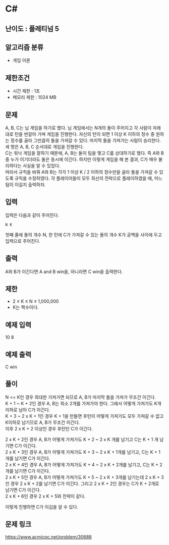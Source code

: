 # C#

## 난이도 : 플레티넘 5

## 알고리즘 분류
  - 게임 이론

## 제한조건
  - 시간 제한 : 1초
  - 메모리 제한 : 1024 MB

## 문제
A, B, C는 님 게임을 하기로 했다. 님 게임에서는 N개의 돌이 주어지고 각 사람이 차례대로 턴을 번갈아 가며 게임을 진행한다. 자신의 턴이 되면 1 이상 K 이하의 정수 중 원하는 정수를 골라 그만큼의 돌을 가져갈 수 있다. 마지막 돌을 가져가는 사람이 승리한다.<br/>
세 명은 A, B, C 순서대로 게임을 진행한다.<br/>
C는 워낙 게임을 잘하기 때문에, A, B는 둘이 팀을 맺고 C를 상대하기로 했다. 즉 A와 B 중 누가 이기더라도 둘은 동시에 이긴다. 하지만 이렇게 게임을 해 본 결과, C가 매우 불리하다는 사실을 알 수 있었다.<br/>
따라서 규칙을 바꿔 A와 B는 각각 1 이상 K / 2 이하의 정수만을 골라 돌을 가져갈 수 있도록 규칙을 수정하였다. 각 플레이어들이 모두 최선의 전략으로 플레이하였을 때, 어느 팀이 이길지 출력하자.<br/>


## 입력
입력은 다음과 같이 주어진다.<br/>

	N K

첫째 줄에 돌의 개수 N, 한 턴에 C가 가져갈 수 있는 돌의 개수 K가 공백을 사이에 두고 입력으로 주어진다.<br/>


## 출력
A와 B가 이긴다면 A and B win을, 아니라면 C win을 출력한다.<br/>


## 제한
  - 2 ≤ K ≤ N ≤ 1,000,000
  - K는 짝수이다.

## 예제 입력
10 8<br/>


## 예제 출력
C win<br/>


## 풀이
N <= K인 경우 최대한 가져가면 되므로 A, B가 마지막 돌을 가져가 무조건 이긴다.<br/>
K + 1 ~ K + 2인 경우 A, B는 최소 2개를 가져가야 한다. 그래서 어떻게 가져가도 K개 이하로 남아 C가 이긴다.<br/>
K + 3 ~ 2 x K + 1인 경우 K + 1을 만들면 후턴이 어떻게 가져가도 모두 가져갈 수 없고 K이하로 남기므로 A, B가 무조건 이긴다.<br/>
이후 2 x K + 2 이상인 경우 후턴인 C가 이긴다.<br/>


2 x K + 2인 경우 A, B가 어떻게 가져가도 K + 2 ~ 2 x K 개를 남기고 C는 K + 1 개 남기면 C가 이긴다.<br/>
2 x K + 3인 경우 A, B가 어떻게 가져가도 K + 3 ~ 2 x K + 1개를 남기고, C는 K + 1개를 남기면 C가 이긴다.<br/>
2 x K + 4인 경우 A, B가 어떻게 가져가도 K + 4 ~ 2 x K + 2개를 남기고, C는 K + 2개를 남기면 C가 이긴다.<br/>
2 x K + 5인 경우 A, B가 어떻게 가져가도 K + 5 ~ 2 x K + 3개를 남기는데 2 x K + 3인 경우 2 x K + 2를 남기면 C가 이긴다. 그리고 2 x K + 2인 경우는 C가 K + 2개로 남기면 C가 이긴다.<br/>
2 x K + 6인 경우 2 x K + 5와 전략이 같다.<br/>


이렇게 진행하면 C가 이김을 알 수 있다.<br/>


## 문제 링크
https://www.acmicpc.net/problem/30688